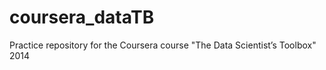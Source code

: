 coursera_dataTB
===============

Practice repository for the Coursera course "The Data Scientist’s Toolbox" 2014
